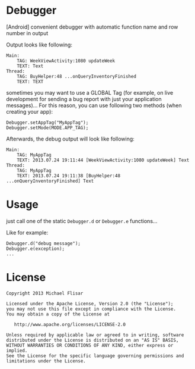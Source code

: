 Debugger
========

[Android] convenient debugger with automatic function name and row number in output

Output looks like following:

    Main:   
        TAG: WeekViewActivity:1080 updateWeek
        TEXT: Text
    Thread: 
        TAG: BuyHelper:48 ...onQueryInventoryFinished
        TEXT: TEXT
        
sometimes you may want to use a GLOBAL Tag (for example, on live development for sending a bug report with just your application messages)...
For this reason, you can use following two methods (when creating your app):

    Debugger.setAppTag("MyAppTag");
    Debugger.setMode(MODE.APP_TAG);
    
Afterwards, the debug output will look like following:

    Main:   
        TAG: MyAppTag
        TEXT: 2013.07.24 19:11:44 [WeekViewActivity:1080 updateWeek] Text
    Thread: 
        TAG: MyAppTag
        TEXT: 2013.07.24 19:11:38 [BuyHelper:48 ...onQueryInventoryFinished] Text

Usage
=====

just call one of the static `Debugger.d` or `Debugger.e` functions...

Like for example:

    Debugger.d("debug message");
    Debugger.e(exception);
    ...

License
=======

    Copyright 2013 Michael Flisar

    Licensed under the Apache License, Version 2.0 (the "License");
    you may not use this file except in compliance with the License.
    You may obtain a copy of the License at

       http://www.apache.org/licenses/LICENSE-2.0

    Unless required by applicable law or agreed to in writing, software
    distributed under the License is distributed on an "AS IS" BASIS,
    WITHOUT WARRANTIES OR CONDITIONS OF ANY KIND, either express or implied.
    See the License for the specific language governing permissions and
    limitations under the License.
